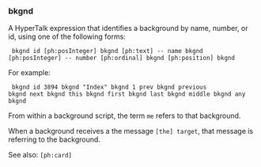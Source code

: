 ### bkgnd

A HyperTalk expression that identifies a background by name, number, or id,  using one of the following forms:

<code><pre>
bkgnd id [ph:posInteger]
bkgnd [ph:text] -- name
bkgnd [ph:posInteger] -- number
[ph:ordinal] bkgnd
[ph:position] bkgnd
</pre></code>

For example:

<code><pre>
bkgnd id 3894
bkgnd "Index"
bkgnd 1
prev bkgnd
previous bkgnd
next bkgnd
this bkgnd
first bkgnd
last bkgnd
middle bkgnd
any bkgnd
</pre></code>

From within a background script, the term <code>me</code> refers to that background.

When a background receives a the message <code>[the] target</code>, that message is referring to the background.

See also: <code>[ph:card]</code> 
